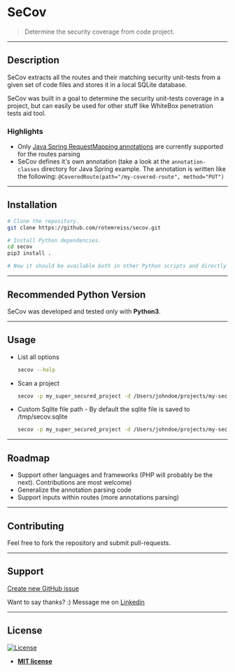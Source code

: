 # SeCov

> Determine the security coverage from code project.

---

## Description
SeCov extracts all the routes and their matching security unit-tests from a given set of code files
and stores it in a local SQLite database.

SeCov was built in a goal to determine the security unit-tests coverage in a project,
but can easily be used for other stuff like WhiteBox penetration tests aid tool.

### Highlights
- Only [Java Spring RequestMapping annotations][springdocumentation] are currently supported for the routes parsing
- SeCov defines it's own annotation (take a look at the `annotation-classes` directory for Java Spring example.
The annotation is written like the following:
`@CoveredRoute(path="/my-covered-route", method="PUT")`

---

## Installation

```bash
# Clone the repository.
git clone https://github.com/rotemreiss/secov.git

# Install Python dependencies.
cd secov
pip3 install .

# Now it should be available both in other Python scripts and directly in the CLI as `secov`
```

---

## Recommended Python Version
SeCov was developed and tested only with __Python3__.

---

## Usage

- List all options
  ```bash
  secov --help
  ```
- Scan a project
  ```bash
  secov -p my_super_secured_project -d /Users/johndoe/projects/my-secured-project/
  ```
- Custom Sqlite file path - By default the sqlite file is saved to /tmp/secov.sqlite
  ```bash
  secov -p my_super_secured_project -d /Users/johndoe/projects/my-secured-project/
  ```
---
## Roadmap
- Support other languages and frameworks (PHP will probably be the next). Contributions are most welcome)
- Generalize the annotation parsing code
- Support inputs within routes (more annotations parsing)

---
## Contributing
Feel free to fork the repository and submit pull-requests.

---

## Support

[Create new GitHub issue][newissue]

Want to say thanks? :) Message me on <a href="https://www.linkedin.com/in/reissr" target="_blank">Linkedin</a>


---

## License

[![License](http://img.shields.io/:license-mit-blue.svg?style=flat-square)](http://badges.mit-license.org)

- **[MIT license](http://opensource.org/licenses/mit-license.php)**

<!-- Markdown helper -->
[springdocumentation]: https://docs.spring.io/spring/docs/current/javadoc-api/org/springframework/web/bind/annotation/RequestMapping.html
[newissue]: https://github.com/rotemreiss/secov/issues/new